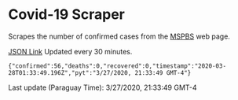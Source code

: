 # Covid-19 Scraper

Scrapes the number of confirmed cases from the [MSPBS](https://www.mspbs.gov.py/covid-19.php) web page.

[JSON Link](https://jmayalag.github.io/covid19-scrape/cases.json)
Updated every 30 minutes.
```
{"confirmed":56,"deaths":0,"recovered":0,"timestamp":"2020-03-28T01:33:49.196Z","pyt":"3/27/2020, 21:33:49 GMT-4"}
```
Last update (Paraguay Time): 3/27/2020, 21:33:49 GMT-4